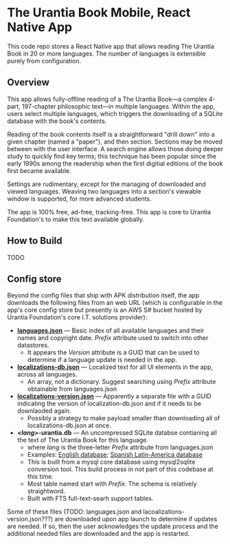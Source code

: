 # The Urantia Book Mobile, React Native App

This code repo stores a React Native app that allows reading The Urantia Book
in 20 or more languages.  The number of languages is extensible purely from
configuration.


## Overview

This app allows fully-offline reading of a The Urantia Book—a complex 4-part, 197-chapter philosophic text—in multiple
languages. Within the app, users select multiple languages, which triggers the downloading of a SQLite database with the 
book's contents. 

Reading of the book contents itself is a straightforward "drill down" into a given chapter (named a "paper"), and then section.
Sections may be moved between with the user interface.  A search engine allows those doing deeper study to quickly find
key terms; this technique has been popular since the early 1990s among the readership when the first digitial editions of 
the book first became available.

Settings are rudimentary, except for the managing of downloaded and viewed languages.  Weaving two languages into a section's
viewable window is supported, for more advanced students.

The app is 100% free, ad-free, tracking-free. This app is core to Urantia Foundation's to make this text available globally.


## How to Build

TODO


## Config store

Beyond the config files that ship with APK distribution itself, the
app downloads the following files from an web URL (which is 
configurable in the app's core config store but presently is an
AWS S# bucket hosted by Urantia Foundation's core I.T. solutions
provider):

* **[languages.json](https://s3.amazonaws.com/urantia/app/prod/db/languages.json)** — Basic index of all available languages and their names and copyright date.  _Prefix_ attribute used to switch into other datastores.
   * It appears the _Version_ attribute is a GUID that can be used to determine if a language update is needed in the app.
* **[localizations-db.json](https://s3.amazonaws.com/urantia/app/prod/db/localizations-db.json)** — Localized text for all UI elements in the app, across all languages.
   * An array, not a dictionary.  Suggest searching using _Prefix_ attribute obtainable from languages.json
* **[localizations-version.json](https://s3.amazonaws.com/urantia/app/prod/db/localizations-version.json)** — Apparently a separate file with a GUID indicating the version of localization-db.json and if it needs to be downlaoded again.
   * Possibly a strategy to make payload smaller than downloading all of localizations-db.json at once.
* **_\<lang\>_-urantia.db** — An uncompressed SQLite databse contianing all the text of The Urantia Book for this language.
   * where _lang_ is the three-letter _Prefix_ attribute from languages.json
   * Examples: [English database](https://s3.amazonaws.com/urantia/app/prod/db/eng-urantia.db);  [Spanish Latin-America database](https://s3.amazonaws.com/urantia/app/prod/db/spa-urantia.db) 
   * This is built from a mysql core database using mysql2sqlite conversion tool.  This build process in not part of this codebase at this time.
   * Most table named start with _Prefix_.  The schema is relatively straightword.
   * Built with FTS full-text-searh support tables.

Some of these files (TODO: languages.json and lacoalizations-version.json???) are downloaded upon app launch to determine if
updates are needed.  If so, then the user acknowledges the update process and the additional needed files are downloaded and
the app is restarted.
